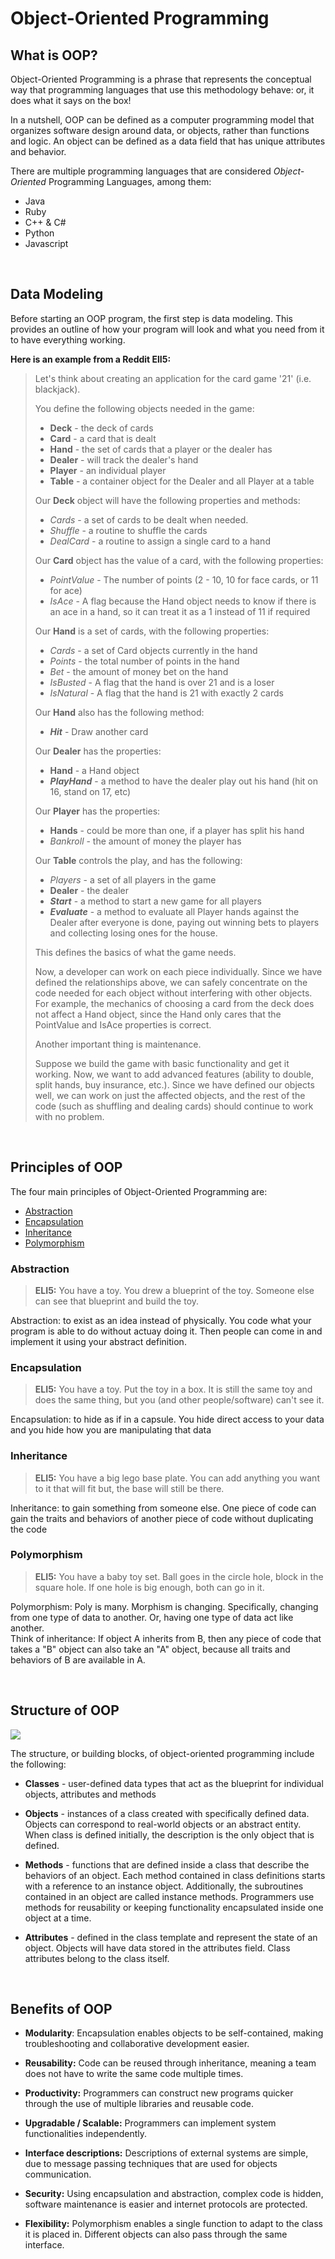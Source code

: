 # Object-Oriented Programming
## What is OOP?
Object-Oriented Programming is a phrase that represents the conceptual way that programming languages that use this methodology behave: or, it does what it says on the box!

In a nutshell, OOP can be defined as a computer programming model that organizes software design around data, or objects, rather than functions and logic. 
An object can be defined as a data field that has unique attributes and behavior.

There are multiple programming languages that are considered *Object-Oriented* Programming Languages, among them:

- Java
- Ruby
- C++ & C#
- Python
- Javascript

<br>

## Data Modeling
Before starting an OOP program, the first step is data modeling. This provides an outline of how your program will look and what you need from it to have everything working. 
<br>

**Here is an example from a Reddit ElI5:**
>Let's think about creating an application for the card game '21' (i.e. blackjack).  
>
>You define the following objects needed in the game:
>
>- **Deck** - the deck of cards
>- **Card** - a card that is dealt
>- **Hand** - the set of cards that a player or the dealer has
>- **Dealer** - will track the dealer's hand
>- **Player** - an individual player
>- **Table** - a container object for the Dealer and all Player at a table
>
>Our **Deck** object will have the following properties and methods:
>- *Cards* - a set of cards to be dealt when needed.
>- *Shuffle* - a routine to shuffle the cards
>- *DealCard* - a routine to assign a single card to a hand
>
>Our **Card** object has the value of a card, with the following properties:
>- *PointValue* - The number of points (2 - 10, 10 for face cards, or 11 for ace)
>- *IsAce* - A flag because the Hand object needs to know if there is an ace in a hand, so it can treat it as a 1 instead of 11 if required
>
>Our **Hand** is a set of cards, with the following properties:
>- *Cards* - a set of Card objects currently in the hand
>- *Points* - the total number of points in the hand
>- *Bet* - the amount of money bet on the hand
>- *IsBusted* - A flag that the hand is over 21 and is a loser
>- *IsNatural* - A flag that the hand is 21 with exactly 2 cards
>
>Our **Hand** also has the following method:
>- ***Hit*** - Draw another card
>
>Our **Dealer** has the properties:
>- **Hand** - a Hand object
>- ***PlayHand*** - a method to have the dealer play out his hand (hit on 16, stand on 17, etc)
>
>Our **Player** has the properties:
>- **Hands** - could be more than one, if a player has split his hand
>- *Bankroll* - the amount of money the player has
>
>Our **Table** controls the play, and has the following:
>- *Players* - a set of all players in the game
>- **Dealer** - the dealer
>- ***Start*** - a method to start a new game for all players
>- ***Evaluate*** - a method to evaluate all Player hands against the Dealer after everyone is done, paying out winning bets to players and collecting losing ones for the house.
>
>This defines the basics of what the game needs. 
>
>Now, a developer can work on each piece individually. Since we have defined the relationships above, we can safely concentrate on the code needed for each object without interfering with other objects. For example, the mechanics of choosing a card from the deck does not affect a Hand object, since the Hand only cares that the PointValue and IsAce properties is correct.
>
>Another important thing is maintenance. 
>
>Suppose we build the game with basic functionality and get it working. Now, we want to add advanced features (ability to double, split hands, buy insurance, etc.). Since we have defined our objects well, we can work on just the affected objects, and the rest of the code (such as shuffling and dealing cards) should continue to work with no problem.

<br>

## Principles of OOP
The four main principles of Object-Oriented Programming are: 

- [Abstraction](#abstraction)
- [Encapsulation](#encapsulation)
- [Inheritance](#inheritance)
- [Polymorphism](#polymorphism)


### Abstraction
>**ELI5:**
>You have a toy. You drew a blueprint of the toy. Someone else can see that blueprint and build the toy.

Abstraction: to exist as an idea instead of physically. You code what your program is able to do without actuay doing it. Then people can come in and implement it using your abstract definition.


### Encapsulation
>**ELI5:**
>You have a toy. Put the toy in a box. It is still the same toy and does the same thing, but you (and other people/software) can't see it.

Encapsulation: to hide as if in a capsule. You hide direct access to your data and you hide how you are manipulating that data

### Inheritance
>**ELI5:**
>You have a big lego base plate. You can add anything you want to it that will fit but, the base will still be there.

Inheritance: to gain something from someone else. One piece of code can gain the traits and behaviors of another piece of code without duplicating the code

### Polymorphism
>**ELI5:**
>You have a baby toy set. Ball goes in the circle hole, block in the square hole. If one hole is big enough, both can go in it.

Polymorphism: Poly is many. Morphism is changing. Specifically, changing from one type of data to another. Or, having one type of data act like another.  
Think of inheritance: If object A inherits from B, then any piece of code that takes a "B" object can also take an "A" object, because all traits and behaviors of B are available in A.

<br>

## Structure of OOP

<img src="../images/OOP_Class.PNG">

<br>

The structure, or building blocks, of object-oriented programming include the following:

- **Classes** - user-defined data types that act as the blueprint for individual objects, attributes and methods

- **Objects** - instances of a class created with specifically defined data.
Objects can correspond to real-world objects or an abstract entity. When class is defined initially, the description is the only object that is defined.

- **Methods** - functions that are defined inside a class that describe the behaviors of an object. 
Each method contained in class definitions starts with a reference to an instance object. Additionally, the subroutines contained in an object are called instance methods. Programmers use methods for reusability or keeping functionality encapsulated inside one object at a time.

- **Attributes** - defined in the class template and represent the state of an object. 
Objects will have data stored in the attributes field. Class attributes belong to the class itself.

<br>

## Benefits of OOP
- **Modularity**: Encapsulation enables objects to be self-contained, making troubleshooting and collaborative development easier.

- **Reusability:** Code can be reused through inheritance, meaning a team does not have to write the same code multiple times.

- **Productivity:** Programmers can construct new programs quicker through the use of multiple libraries and reusable code.

- **Upgradable / Scalable:** Programmers can implement system functionalities independently.

- **Interface descriptions:** Descriptions of external systems are simple, due to message passing techniques that are used for objects communication.

- **Security:** Using encapsulation and abstraction, complex code is hidden, software maintenance is easier and internet protocols are protected.

- **Flexibility:** Polymorphism enables a single function to adapt to the class it is placed in. Different objects can also pass through the same interface.